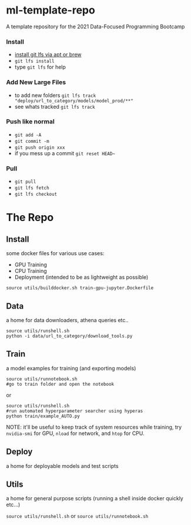 # ml-template-repo
A template repository for the 2021 Data-Focused Programming Bootcamp


### Install
- [install git lfs via apt or brew](https://packagecloud.io/github/git-lfs/install)
- ```git lfs install```
- type ```git lfs``` for help

### Add New Large Files
- to add new folders ```git lfs track "deploy/url_to_category/models/model_prod/**"```
- see whats tracked ```git lfs track```

### Push like normal
- ```git add -A``` 
- ```git commit -m ```
- ```git push origin xxx```
- if you mess up a commit ```git reset HEAD~```

### Pull
- ```git pull```
- ```git lfs fetch```
- ```git lfs checkout```


# The Repo

## Install

some docker files for various use cases:

- GPU Training
- CPU Training
- Deployment (intended to be as lightweight as possible)

```
source utils/builddocker.sh train-gpu-jupyter.Dockerfile
```

## Data

a home for data downloaders, athena queries etc..

```
source utils/runshell.sh
python -i data/url_to_category/download_tools.py
```

## Train

a model examples for training (and exporting models)

```
source utils/runnotebook.sh
#go to train folder and open the notebook
```

or

```
source utils/runshell.sh
#run automated hyperparameter searcher using hyperas
python train/example_AUTO.py
```

NOTE: it'll be useful to keep track of system resources while training, try `nvidia-smi` for GPU, `nload` for network, and `htop` for CPU.

## Deploy

a home for deployable models and test scripts

## Utils

a home for general purpose scripts (running a shell inside docker quickly etc...)

`source utils/runshell.sh`
or
`source utils/runnotebook.sh`
